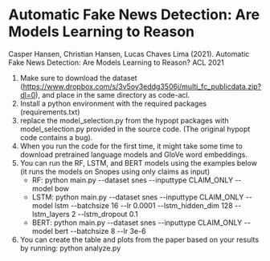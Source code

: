 
# Automatic Fake News Detection: Are Models Learning to Reason

Casper Hansen, Christian Hansen, Lucas Chaves Lima (2021). Automatic Fake News Detection: Are Models Learning to Reason? ACL 2021
 <br>
1. Make sure to download the dataset (https://www.dropbox.com/s/3v5oy3eddg3506j/multi_fc_publicdata.zip?dl=0), and place in the same directory as code-acl. 
2. Install a python environment with the required packages (requirements.txt)
3. replace the model_selection.py from the hypopt packages with model_selection.py provided in the source code. (The original hypopt code contains a bug).
4. When you run the code for the first time, it might take some time to download pretrained language models and GloVe word embeddings.
5. You can run the RF, LSTM, and BERT models using the examples below (it runs the models on Snopes using only claims as input)
	- RF: python main.py --dataset snes --inputtype CLAIM_ONLY --model bow
	- LSTM: python main.py --dataset snes --inputtype CLAIM_ONLY --model lstm --batchsize 16 --lr 0.0001 --lstm_hidden_dim 128 --lstm_layers 2 --lstm_dropout 0.1
	- BERT: python main.py --dataset snes --inputtype CLAIM_ONLY --model bert --batchsize 8 --lr 3e-6
6. You can create the table and plots from the paper based on your results by running: python analyze.py



